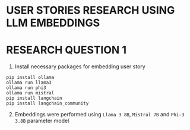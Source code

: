# USER STORIES RESEARCH USING LLM EMBEDDINGS

# RESEARCH QUESTION 1
1. Install necessary packages for embedding user story
```
pip install ollama
ollama run llama3
ollama run phi3
ollama run mistral 
pip install langchain
pip install langchain_community
```
2. Embeddings were performed using `Llama 3 8B`, `Mistral 7B` and `Phi-3 3.8B` parameter model


